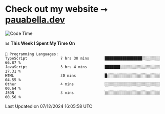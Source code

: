 # Check out my website ⭢ [pauabella.dev](https://pauabella.dev)

<!--START_SECTION:waka-->
![Code Time](http://img.shields.io/badge/Code%20Time-3%2C947%20hrs%202%20mins-blue)

📊 **This Week I Spent My Time On** 

```text
💬 Programming Languages: 
TypeScript               7 hrs 30 mins       █████████████████░░░░░░░░   66.87 % 
JavaScript               3 hrs 4 mins        ███████░░░░░░░░░░░░░░░░░░   27.31 % 
HTML                     30 mins             █░░░░░░░░░░░░░░░░░░░░░░░░   04.55 % 
Other                    4 mins              ░░░░░░░░░░░░░░░░░░░░░░░░░   00.64 % 
JSON                     3 mins              ░░░░░░░░░░░░░░░░░░░░░░░░░   00.56 % 
```


 Last Updated on 07/12/2024 16:05:58 UTC
<!--END_SECTION:waka-->
